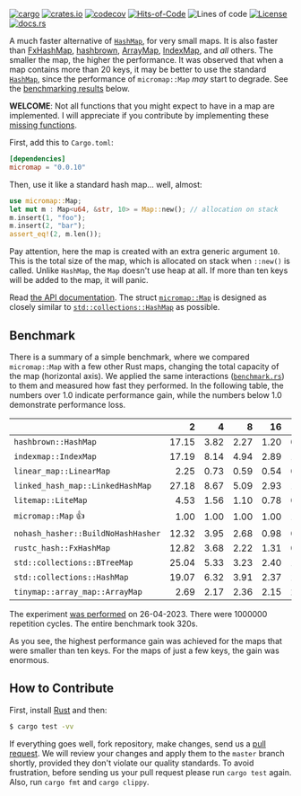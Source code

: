 [![cargo](https://github.com/yegor256/micromap/actions/workflows/cargo.yml/badge.svg)](https://github.com/yegor256/micromap/actions/workflows/cargo.yml)
[![crates.io](https://img.shields.io/crates/v/micromap.svg)](https://crates.io/crates/micromap)
[![codecov](https://codecov.io/gh/yegor256/micromap/branch/master/graph/badge.svg)](https://codecov.io/gh/yegor256/micromap)
[![Hits-of-Code](https://hitsofcode.com/github/yegor256/micromap)](https://hitsofcode.com/view/github/yegor256/micromap)
![Lines of code](https://img.shields.io/tokei/lines/github/yegor256/micromap)
[![License](https://img.shields.io/badge/license-MIT-green.svg)](https://github.com/yegor256/micromap/blob/master/LICENSE.txt)
[![docs.rs](https://img.shields.io/docsrs/micromap)](https://docs.rs/micromap/latest/micromap/)

A much faster alternative of [`HashMap`](https://doc.rust-lang.org/std/collections/struct.HashMap.html), 
for very small maps. 
It is also faster than
[FxHashMap](https://github.com/rust-lang/rustc-hash),
[hashbrown](https://github.com/rust-lang/hashbrown),
[ArrayMap](https://github.com/robjtede/tinymap),
[IndexMap](https://crates.io/crates/indexmap),
and _all_ others.
The smaller the map, the higher the performance. 
It was observed that when a map contains more than 20 keys, it may be better to use the standard 
[`HashMap`](https://doc.rust-lang.org/std/collections/struct.HashMap.html), since
the performance of `micromap::Map` _may_ start to degrade. 
See the [benchmarking results](#benchmark) below.

**WELCOME**: 
Not all functions that you might expect to have in a map are implemented. 
I will appreciate if you contribute by implementing these 
[missing functions](https://github.com/yegor256/micromap/issues).

First, add this to `Cargo.toml`:

```toml
[dependencies]
micromap = "0.0.10"
```

Then, use it like a standard hash map... well, almost:

```rust
use micromap::Map;
let mut m : Map<u64, &str, 10> = Map::new(); // allocation on stack
m.insert(1, "foo");
m.insert(2, "bar");
assert_eq!(2, m.len());
```

Pay attention, here the map is created with an extra generic argument `10`. This is 
the total size of the map, which is allocated on stack when `::new()` is called. 
Unlike `HashMap`, the `Map` doesn't use heap at all. If more than ten keys will be
added to the map, it will panic.

Read [the API documentation](https://docs.rs/micromap/latest/micromap/). The struct
[`micromap::Map`](https://docs.rs/micromap/latest/micromap/struct.Map.html) is designed as closely similar to 
[`std::collections::HashMap`](https://doc.rust-lang.org/std/collections/struct.HashMap.html) as possible.

## Benchmark

There is a summary of a simple benchmark, where we compared `micromap::Map` with
a few other Rust maps, changing the total capacity of the map (horizontal axis).
We applied the same interactions 
([`benchmark.rs`](https://github.com/yegor256/micromap/blob/master/tests/benchmark.rs)) 
to them and measured how fast they performed. In the following table, 
the numbers over 1.0 indicate performance gain, 
while the numbers below 1.0 demonstrate performance loss.

<!-- benchmark -->
| | 2 | 4 | 8 | 16 | 32 | 64 | 128 |
| --- | --: | --: | --: | --: | --: | --: | --: |
| `hashbrown::HashMap` | 17.15 | 3.82 | 2.27 | 1.20 | 0.54 | 0.25 | 0.12 |
| `indexmap::IndexMap` | 17.19 | 8.14 | 4.94 | 2.89 | 1.42 | 0.68 | 0.33 |
| `linear_map::LinearMap` | 2.25 | 0.73 | 0.59 | 0.54 | 0.54 | 0.69 | 0.62 |
| `linked_hash_map::LinkedHashMap` | 27.18 | 8.67 | 5.09 | 2.93 | 1.53 | 0.73 | 0.35 |
| `litemap::LiteMap` | 4.53 | 1.56 | 1.10 | 0.78 | 0.54 | 0.32 | 0.20 |
| `micromap::Map` 👍 | 1.00 | 1.00 | 1.00 | 1.00 | 1.00 | 1.00 | 1.00 |
| `nohash_hasher::BuildNoHashHasher` | 12.32 | 3.95 | 2.68 | 0.98 | 0.50 | 0.24 | 0.12 |
| `rustc_hash::FxHashMap` | 12.82 | 3.68 | 2.22 | 1.31 | 0.51 | 0.24 | 0.12 |
| `std::collections::BTreeMap` | 25.04 | 5.33 | 3.23 | 2.40 | 1.27 | 0.59 | 0.33 |
| `std::collections::HashMap` | 19.07 | 6.32 | 3.91 | 2.37 | 1.17 | 0.55 | 0.27 |
| `tinymap::array_map::ArrayMap` | 2.69 | 2.17 | 2.36 | 2.15 | 2.41 | 2.21 | 2.02 |

The experiment [was performed](https://github.com/yegor256/micromap/actions/workflows/benchmark.yml) on 26-04-2023.
There were 1000000 repetition cycles.
The entire benchmark took 320s.

<!-- benchmark -->

As you see, the highest performance gain was achieved for the maps that were smaller than ten keys.
For the maps of just a few keys, the gain was enormous.

## How to Contribute

First, install [Rust](https://www.rust-lang.org/tools/install) and then:

```bash
$ cargo test -vv
```

If everything goes well, fork repository, make changes, send us a [pull request](https://www.yegor256.com/2014/04/15/github-guidelines.html).
We will review your changes and apply them to the `master` branch shortly,
provided they don't violate our quality standards. To avoid frustration,
before sending us your pull request please run `cargo test` again. Also, 
run `cargo fmt` and `cargo clippy`.
